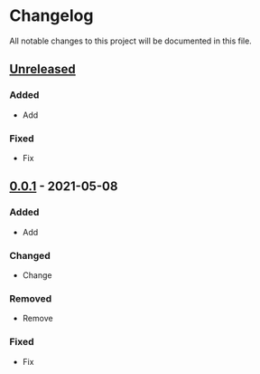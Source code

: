 # Changelog

All notable changes to this project will be documented in this file.

## [Unreleased]

### Added

- Add

### Fixed

- Fix

## [0.0.1] - 2021-05-08

### Added

- Add

### Changed

- Change

### Removed

- Remove

### Fixed

- Fix

##

[unreleased]: https://github.com/likozGO/Portfolio/compare/v1.1.0...HEAD
[0.0.2]: https://github.com/likozGO/Portfolio/compare/v0.0.1...v0.0.2
[0.0.1]: https://github.com/likozGO/Portfolio/releases/tag/v0.0.1
